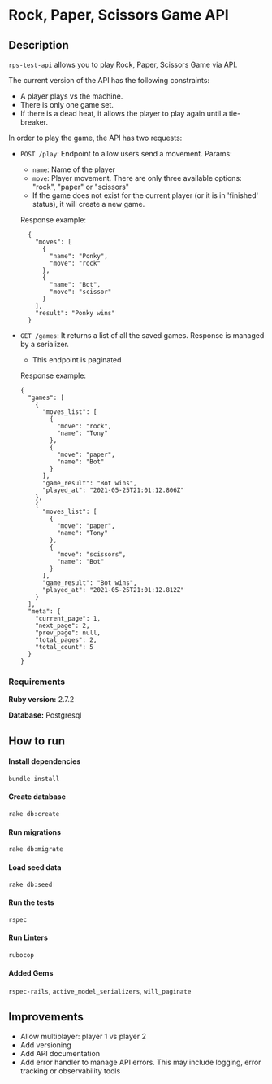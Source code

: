 # Rock, Paper, Scissors Game API

## Description

`rps-test-api` allows you to play Rock, Paper, Scissors Game via API.

The current version of the API has the following constraints:
  - A player plays vs the machine.
  - There is only one game set.
  - If there is a dead heat, it allows the player to play again until a tie-breaker.

In order to play the game, the API has two requests:
- `POST /play`: Endpoint to allow users send a movement. Params:
  - `name`: Name of the player
  - `move`: Player movement. There are only three available options: "rock", "paper" or "scissors"
  * If the game does not exist for the current player (or it is in 'finished' status), it will create a new game.

  Response example:
  ```
    {
      "moves": [
        {
          "name": "Ponky",
          "move": "rock"
        },
        {
          "name": "Bot",
          "move": "scissor"
        }
      ],
      "result": "Ponky wins"
    }
  ```

- `GET /games`: It returns a list of all the saved games. Response is managed by a serializer.

  * This endpoint is paginated

  Response example:
  ```
  {
    "games": [
      {
        "moves_list": [
          {
            "move": "rock",
            "name": "Tony"
          },
          {
            "move": "paper",
            "name": "Bot"
          }
        ],
        "game_result": "Bot wins",
        "played_at": "2021-05-25T21:01:12.806Z"
      },
      {
        "moves_list": [
          {
            "move": "paper",
            "name": "Tony"
          },
          {
            "move": "scissors",
            "name": "Bot"
          }
        ],
        "game_result": "Bot wins",
        "played_at": "2021-05-25T21:01:12.812Z"
      }
    ],
    "meta": {
      "current_page": 1,
      "next_page": 2,
      "prev_page": null,
      "total_pages": 2,
      "total_count": 5
    }
  }
  ```

### Requirements

**Ruby version:** 2.7.2

**Database:** Postgresql

## How to run

#### **Install dependencies**

```
bundle install
```

#### **Create database**

```
rake db:create
```

#### **Run migrations**

```
rake db:migrate
```

#### **Load seed data**

```
rake db:seed
```

#### **Run the tests**

```
rspec
```

#### **Run Linters**

```
rubocop
```

#### **Added Gems**

`rspec-rails`, `active_model_serializers`, `will_paginate`

## Improvements

- Allow multiplayer: player 1 vs player 2
- Add versioning
- Add API documentation
- Add error handler to manage API errors. This may include logging, error tracking or observability tools


